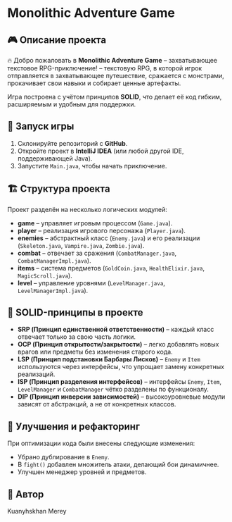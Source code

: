 # Monolithic Adventure Game

## 🎮 Описание проекта
🔥 Добро пожаловать в **Monolithic Adventure Game** – захватывающее текстовое RPG-приключение! – текстовую RPG, в которой игрок отправляется в захватывающее путешествие, сражается с монстрами, прокачивает свои навыки и собирает ценные артефакты.

Игра построена с учётом принципов **SOLID**, что делает её код гибким, расширяемым и удобным для поддержки.

## 🚀 Запуск игры
1. Склонируйте репозиторий с **GitHub**.
2. Откройте проект в **IntelliJ IDEA** (или любой другой IDE, поддерживающей Java).
3. Запустите `Main.java`, чтобы начать приключение.

## 🏗 Структура проекта
Проект разделён на несколько логических модулей:
- **game** – управляет игровым процессом (`Game.java`).
- **player** – реализация игрового персонажа (`Player.java`).
- **enemies** – абстрактный класс (`Enemy.java`) и его реализации (`Skeleton.java`, `Vampire.java`, `Zombie.java`).
- **combat** – отвечает за сражения (`CombatManager.java`, `CombatManagerImpl.java`).
- **items** – система предметов (`GoldCoin.java`, `HealthElixir.java`, `MagicScroll.java`).
- **level** – управление уровнями (`LevelManager.java`, `LevelManagerImpl.java`).

## 📌 SOLID-принципы в проекте
- **SRP (Принцип единственной ответственности)** – каждый класс отвечает только за свою часть логики.
- **OCP (Принцип открытости/закрытости)** – легко добавлять новых врагов или предметы без изменения старого кода.
- **LSP (Принцип подстановки Барбары Лисков)** – `Enemy` и `Item` используются через интерфейсы, что упрощает замену конкретных реализаций.
- **ISP (Принцип разделения интерфейсов)** – интерфейсы `Enemy`, `Item`, `LevelManager` и `CombatManager` чётко разделены по функционалу.
- **DIP (Принцип инверсии зависимостей)** – высокоуровневые модули зависят от абстракций, а не от конкретных классов.

## 🔧 Улучшения и рефакторинг
При оптимизации кода были внесены следующие изменения:
- Убрано дублирование в `Enemy`.
- В `fight()` добавлен множитель атаки, делающий бои динамичнее.
- Улучшен менеджер уровней и предметов.

## 👤 Автор
Kuanyhskhan Merey

